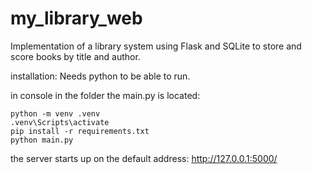 # my_library_web
Implementation of a library system using Flask and SQLite to store and score books by title and author.

installation:
Needs python to be able to run.

in console in the folder the main.py is located:
```
python -m venv .venv
.venv\Scripts\activate
pip install -r requirements.txt
python main.py
```

the server starts up on the default address:
http://127.0.0.1:5000/
